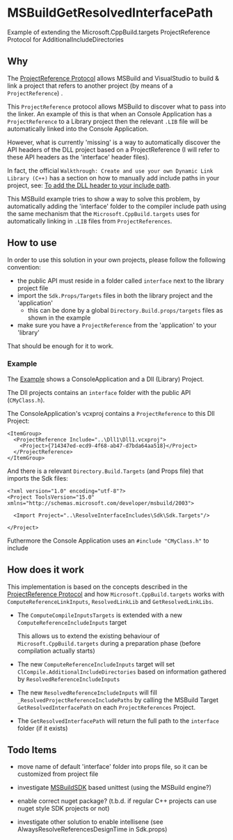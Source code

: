 # MSBuildGetResolvedInterfacePath
Example of extending the Microsoft.CppBuild.targets ProjectReference Protocol for AdditionalIncludeDirectories

## Why
The [ProjectReference Protocol](https://github.com/Microsoft/msbuild/blob/master/documentation/ProjectReference-Protocol.md) 
allows MSBuild and VisualStudio to build & link a project that refers to another project (by means of a `ProjectReference`) .

This `ProjectReference` protocol allows MSBuild to discover what to pass into the linker.
An example of this is that when an Console Application has a `ProjectReference` to a Library project then the relevant `.LIB`
file will be automatically linked into the Console Application.

However, what is currently 'missing' is a way to automatically discover the API headers of the DLL project based on a ProjectReference 
(I will refer to these API headers as the 'interface' header files).

In fact, the official `Walkthrough: Create and use your own Dynamic Link Library (C++)` has a section on how to manually 
add include paths in your project, see: 
[To add the DLL header to your include path](https://docs.microsoft.com/en-us/cpp/build/walkthrough-creating-and-using-a-dynamic-link-library-cpp?view=vs-2017#to-add-the-dll-header-to-your-include-path).

This MSBuild example tries to show a way to solve this problem, by automatically adding the 'interface' folder to the compiler include path
using the same mechanism that the `Microsoft.CppBuild.targets` uses for automatically linking in `.LIB` files from `ProjectReferences`.

## How to use ##
In order to use this solution in your own projects, please follow the following convention:

* the public API must reside in a folder called `interface` next to the library project file
* import the `Sdk.Props/Targets` files in both the library project and the 'application'
  * this can be done by a global `Directory.Build.props/targets` files as shown in the example
* make sure you have a `ProjectReference` from the 'application' to your 'library'

That should be enough for it to work.

### Example
The [Example](https://github.com/japj/MSBuildGetResolvedInterfacePath/tree/master/src/Example) 
shows a ConsoleApplication and a Dll (Library) Project.

The Dll projects contains an `interface` folder with the public API (`CMyClass.h`).

The ConsoleApplication's vcxproj contains a `ProjectReference` to this Dll Project:

    <ItemGroup>
      <ProjectReference Include="..\Dll1\Dll1.vcxproj">
        <Project>{714347ed-ecd9-4f68-ab47-d7bda64aa518}</Project>
      </ProjectReference>
    </ItemGroup>

And there is a relevant `Directory.Build.Targets` (and Props file) that imports the Sdk files:

    <?xml version="1.0" encoding="utf-8"?>
    <Project ToolsVersion="15.0" xmlns="http://schemas.microsoft.com/developer/msbuild/2003">

      <Import Project="..\ResolveInterfaceIncludes\Sdk\Sdk.Targets"/>
  
    </Project>

Futhermore the Console Application uses an `#include "CMyClass.h"` to include 

## How does it work

This implementation is based on the concepts described in the [ProjectReference Protocol](https://github.com/Microsoft/msbuild/blob/master/documentation/ProjectReference-Protocol.md) 
and how `Microsoft.CppBuild.targets` works with `ComputeReferenceLinkInputs`, `ResolvedLinkLib` and `GetResolvedLinkLibs`.

* The `ComputeCompileInputsTargets` is extended with a new `ComputeReferenceIncludeInputs` target

  This allows us to extend the existing behaviour of `Microsoft.CppBuild.targets` during a preparation phase (before compilation actually starts)

* The new `ComputeReferenceIncludeInputs` target will set `ClCompile.AdditionalIncludeDirectories` based on information gathered by `ResolvedReferenceIncludeInputs`

* The new `ResolvedReferenceIncludeInputs` will fill `_ResolvedProjectReferenceIncludePaths` by calling the MSBuild Target `GetResolvedInterfacePath` on each `ProjectReferences` Project.

* The `GetResolvedInterfacePath` will return the full path to the `interface` folder (if it exists)


## Todo Items

* move name of default 'interface' folder into props file, so it can be customized from project file
* investigate [MSBuildSDK](https://github.com/Microsoft/MSBuildSdks) based unittest (using the MSBuild engine?)
* enable correct nuget package? (t.b.d. if regular C++ projects can use nuget style SDK projects or not)

* investigate other solution to enable intellisene (see AlwaysResolveReferencesDesignTime in Sdk.props)